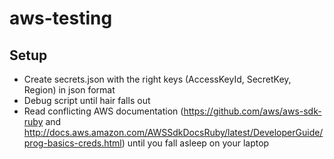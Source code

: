 # aws-testing

## Setup

* Create secrets.json with the right keys (AccessKeyId, SecretKey, Region) in json format
* Debug script until hair falls out
* Read conflicting AWS documentation (https://github.com/aws/aws-sdk-ruby and http://docs.aws.amazon.com/AWSSdkDocsRuby/latest/DeveloperGuide/prog-basics-creds.html) until you fall asleep on your laptop
